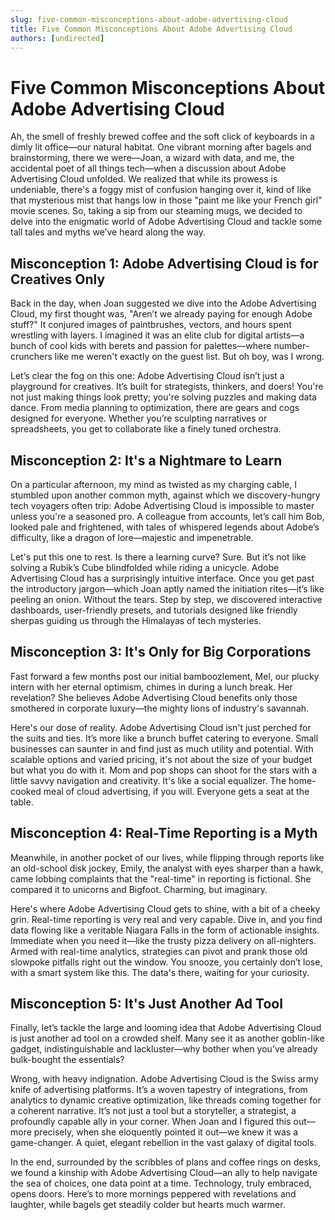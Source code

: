 ```yaml
---
slug: five-common-misconceptions-about-adobe-advertising-cloud
title: Five Common Misconceptions About Adobe Advertising Cloud
authors: [undirected]
---
```



# Five Common Misconceptions About Adobe Advertising Cloud

Ah, the smell of freshly brewed coffee and the soft click of keyboards in a dimly lit office—our natural habitat. One vibrant morning after bagels and brainstorming, there we were—Joan, a wizard with data, and me, the accidental poet of all things tech—when a discussion about Adobe Advertising Cloud unfolded. We realized that while its prowess is undeniable, there's a foggy mist of confusion hanging over it, kind of like that mysterious mist that hangs low in those "paint me like your French girl" movie scenes. So, taking a sip from our steaming mugs, we decided to delve into the enigmatic world of Adobe Advertising Cloud and tackle some tall tales and myths we’ve heard along the way.

## Misconception 1: Adobe Advertising Cloud is for Creatives Only

Back in the day, when Joan suggested we dive into the Adobe Advertising Cloud, my first thought was, "Aren’t we already paying for enough Adobe stuff?" It conjured images of paintbrushes, vectors, and hours spent wrestling with layers. I imagined it was an elite club for digital artists—a bunch of cool kids with berets and passion for palettes—where number-crunchers like me weren't exactly on the guest list. But oh boy, was I wrong. 

Let’s clear the fog on this one: Adobe Advertising Cloud isn’t just a playground for creatives. It’s built for strategists, thinkers, and doers! You're not just making things look pretty; you're solving puzzles and making data dance. From media planning to optimization, there are gears and cogs designed for everyone. Whether you’re sculpting narratives or spreadsheets, you get to collaborate like a finely tuned orchestra. 

## Misconception 2: It's a Nightmare to Learn

On a particular afternoon, my mind as twisted as my charging cable, I stumbled upon another common myth, against which we discovery-hungry tech voyagers often trip: Adobe Advertising Cloud is impossible to master unless you're a seasoned pro. A colleague from accounts, let’s call him Bob, looked pale and frightened, with tales of whispered legends about Adobe’s difficulty, like a dragon of lore—majestic and impenetrable. 

Let's put this one to rest. Is there a learning curve? Sure. But it’s not like solving a Rubik’s Cube blindfolded while riding a unicycle. Adobe Advertising Cloud has a surprisingly intuitive interface. Once you get past the introductory jargon—which Joan aptly named the initiation rites—it’s like peeling an onion. Without the tears. Step by step, we discovered interactive dashboards, user-friendly presets, and tutorials designed like friendly sherpas guiding us through the Himalayas of tech mysteries. 

## Misconception 3: It's Only for Big Corporations

Fast forward a few months post our initial bamboozlement, Mel, our plucky intern with her eternal optimism, chimes in during a lunch break. Her revelation? She believes Adobe Advertising Cloud benefits only those smothered in corporate luxury—the mighty lions of industry's savannah. 

Here's our dose of reality. Adobe Advertising Cloud isn't just perched for the suits and ties. It’s more like a brunch buffet catering to everyone. Small businesses can saunter in and find just as much utility and potential. With scalable options and varied pricing, it's not about the size of your budget but what you do with it. Mom and pop shops can shoot for the stars with a little savvy navigation and creativity. It's like a social equalizer. The home-cooked meal of cloud advertising, if you will. Everyone gets a seat at the table. 

## Misconception 4: Real-Time Reporting is a Myth

Meanwhile, in another pocket of our lives, while flipping through reports like an old-school disk jockey, Emily, the analyst with eyes sharper than a hawk, came lobbing complaints that the "real-time" in reporting is fictional. She compared it to unicorns and Bigfoot. Charming, but imaginary.

Here's where Adobe Advertising Cloud gets to shine, with a bit of a cheeky grin. Real-time reporting is very real and very capable. Dive in, and you find data flowing like a veritable Niagara Falls in the form of actionable insights. Immediate when you need it—like the trusty pizza delivery on all-nighters. Armed with real-time analytics, strategies can pivot and prank those old slowpoke pitfalls right out the window. You snooze, you certainly don’t lose, with a smart system like this. The data's there, waiting for your curiosity.

## Misconception 5: It's Just Another Ad Tool

Finally, let’s tackle the large and looming idea that Adobe Advertising Cloud is just another ad tool on a crowded shelf. Many see it as another goblin-like gadget, indistinguishable and lackluster—why bother when you’ve already bulk-bought the essentials?

Wrong, with heavy indignation. Adobe Advertising Cloud is the Swiss army knife of advertising platforms. It’s a woven tapestry of integrations, from analytics to dynamic creative optimization, like threads coming together for a coherent narrative. It’s not just a tool but a storyteller, a strategist, a profoundly capable ally in your corner. When Joan and I figured this out—more precisely, when she eloquently pointed it out—we knew it was a game-changer. A quiet, elegant rebellion in the vast galaxy of digital tools.

In the end, surrounded by the scribbles of plans and coffee rings on desks, we found a kinship with Adobe Advertising Cloud—an ally to help navigate the sea of choices, one data point at a time. Technology, truly embraced, opens doors. Here’s to more mornings peppered with revelations and laughter, while bagels get steadily colder but hearts much warmer.